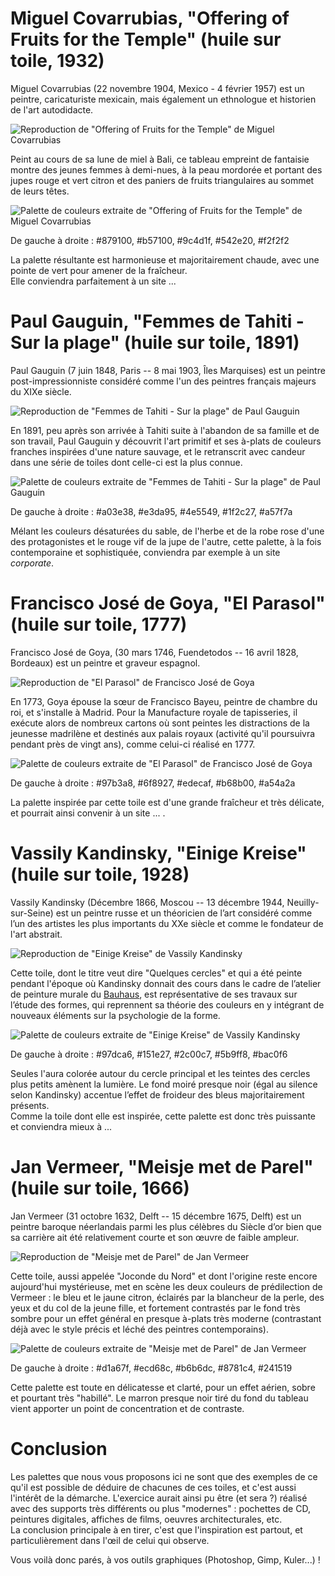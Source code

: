 # Miguel Covarrubias, "Offering of Fruits for the Temple" (huile sur toile, 1932)

Miguel Covarrubias (22 novembre 1904, Mexico - 4 février 1957) est un peintre, caricaturiste mexicain, mais également un ethnologue et historien de l'art autodidacte.

![Reproduction de "Offering of Fruits for the Temple" de Miguel Covarrubias](img/covarrubias-fruits-of-the-temple.jpg)

Peint au cours de sa lune de miel à Bali, ce tableau empreint de fantaisie montre des jeunes femmes à demi-nues, à la peau mordorée et portant des jupes rouge et vert citron et des paniers de fruits triangulaires au sommet de leurs têtes.

![Palette de couleurs extraite de "Offering of Fruits for the Temple" de Miguel Covarrubias](img/cols-covarrubias.png)

De gauche à droite : #879100, #b57100, #9c4d1f, #542e20, #f2f2f2

La palette résultante est harmonieuse et majoritairement chaude, avec une pointe de vert pour amener de la fraîcheur.  
Elle conviendra parfaitement à un site ...


# Paul Gauguin, "Femmes de Tahiti - Sur la plage" (huile sur toile, 1891)

Paul Gauguin (7 juin 1848, Paris -- 8 mai 1903, Îles Marquises) est un peintre post-impressionniste considéré comme l'un des peintres français majeurs du XIXe siècle.

![Reproduction de "Femmes de Tahiti - Sur la plage" de Paul Gauguin](img/gauguin-femmes-tahiti-plage.jpg)

En 1891, peu après son arrivée à Tahiti suite à l'abandon de sa famille et de son travail, Paul Gauguin y découvrit l'art primitif et ses à-plats de couleurs franches inspirées d'une nature sauvage, et le retranscrit avec candeur dans une série de toiles dont celle-ci est la plus connue.

![Palette de couleurs extraite de "Femmes de Tahiti - Sur la plage" de Paul Gauguin](img/cols-gauguin.png)

De gauche à droite : #a03e38, #e3da95, #4e5549, #1f2c27, #a57f7a

Mélant les couleurs désaturées du sable, de l'herbe et de la robe rose d'une des protagonistes et le rouge vif de la jupe de l'autre, cette palette, à la fois contemporaine et sophistiquée, conviendra par exemple à un site _corporate_.

# Francisco José de Goya, "El Parasol" (huile sur toile, 1777)

Francisco José de Goya, (30 mars 1746, Fuendetodos -- 16 avril 1828, Bordeaux) est un peintre et graveur espagnol.

![Reproduction de "El Parasol" de Francisco José de Goya](img/goya-parasol.jpg)

En 1773, Goya épouse la sœur de Francisco Bayeu, peintre de chambre du roi, et s'installe à Madrid. 
Pour la Manufacture royale de tapisseries, il exécute alors de nombreux cartons où sont peintes les distractions de la jeunesse madrilène et destinés aux palais royaux (activité qu'il poursuivra pendant près de vingt ans), comme celui-ci réalisé en 1777.

![Palette de couleurs extraite de "El Parasol" de Francisco José de Goya](img/cols-goya.png)

De gauche à droite : #97b3a8, #6f8927, #edecaf, #b68b00, #a54a2a

La palette inspirée par cette toile est d'une grande fraîcheur et très délicate, et pourrait ainsi convenir à un site ... .

# Vassily Kandinsky, "Einige Kreise" (huile sur toile, 1928)

Vassily Kandinsky (Décembre 1866, Moscou -- 13 décembre 1944, Neuilly-sur-Seine) est un peintre russe et un théoricien de l’art considéré comme l’un des artistes les plus importants du XXe siècle et comme le fondateur de l'art abstrait.

![Reproduction de "Einige Kreise" de Vassily Kandinsky](img/kandinsky-kreise.jpg)

Cette toile, dont le titre veut dire "Quelques cercles" et qui a été peinte pendant l'époque où Kandinsky donnait des cours dans le cadre de l’atelier de peinture murale du [Bauhaus](http://fr.wikipedia.org/wiki/Bauhaus), est représentative de ses travaux sur l’étude des formes, qui reprennent sa théorie des couleurs en y intégrant de nouveaux éléments sur la psychologie de la forme.

![Palette de couleurs extraite de "Einige Kreise" de Vassily Kandinsky](img/cols-kandinsky.png)

De gauche à droite : #97dca6, #151e27, #2c00c7, #5b9ff8, #bac0f6

Seules l'aura colorée autour du cercle principal et les teintes des cercles plus petits amènent la lumière. Le fond moiré presque noir (égal au silence selon Kandinsky) accentue l’effet de froideur des bleus majoritairement présents.  
Comme la toile dont elle est inspirée, cette palette est donc très puissante et conviendra mieux à ...


# Jan Vermeer, "Meisje met de Parel" (huile sur toile, 1666)

Jan Vermeer (31 octobre 1632, Delft -- 15 décembre 1675, Delft) est un peintre baroque néerlandais parmi les plus célèbres du Siècle d’or bien que sa carrière ait été relativement courte et son œuvre de faible ampleur.

![Reproduction de "Meisje met de Parel" de Jan Vermeer](img/vermeer-meisje-parel.jpg)

Cette toile, aussi appelée "Joconde du Nord" et dont l'origine reste encore aujourd'hui mystérieuse, met en scène les deux couleurs de prédilection de Vermeer : le bleu et le jaune citron, éclairés par la blancheur de la perle, des yeux et du col de la jeune fille, et fortement contrastés par le fond très sombre pour un effet général en presque à-plats très moderne (contrastant déjà avec le style précis et léché des peintres contemporains).

![Palette de couleurs extraite de "Meisje met de Parel" de Jan Vermeer](img/cols-vermeer.png)

De gauche à droite : #d1a67f, #ecd68c, #b6b6dc, #8781c4, #241519

Cette palette est toute en délicatesse et clarté, pour un effet aérien, sobre et pourtant très "habillé". Le marron presque noir tiré du fond du tableau vient apporter un point de concentration et de contraste.



# Conclusion

Les palettes que nous vous proposons ici ne sont que des exemples de ce qu'il est possible de déduire de chacunes de ces toiles, et c'est aussi l'intérêt de la démarche. L'exercice aurait ainsi pu être (et sera ?) réalisé avec des supports très différents ou plus "modernes" : pochettes de CD, peintures digitales, affiches de films, oeuvres architecturales, etc.  
La conclusion principale à en tirer, c'est que l'inspiration est partout, et particulièrement dans l'œil de celui qui observe.

Vous voilà donc parés, à vos outils graphiques (Photoshop, Gimp, Kuler...) !